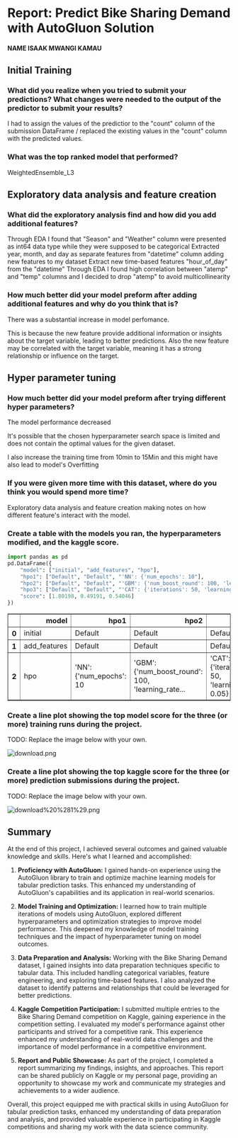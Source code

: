 # Report: Predict Bike Sharing Demand with AutoGluon Solution
#### NAME ISAAK MWANGI KAMAU

## Initial Training
### What did you realize when you tried to submit your predictions? What changes were needed to the output of the predictor to submit your results?
    
I had to assign the values of the predictior to the "count" column of the submission DataFrame / replaced the existing values in the "count" column with the predicted values.

### What was the top ranked model that performed?

WeightedEnsemble_L3

## Exploratory data analysis and feature creation
### What did the exploratory analysis find and how did you add additional features?
    
Through EDA I found that "Season" and "Weather" column were presented as int64 data type while they were supposed to be categorical
Extracted year, month, and day as separate features from "datetime" column adding new features to my dataset
Extract new time-based features "hour_of_day" from the "datetime"
Through EDA I found high correlation between "atemp" and "temp" columns and I decided to drop "atemp" to avoid multicollinearity


### How much better did your model preform after adding additional features and why do you think that is?


There was a substantial increase in model perfomance.

This is because the new feature provide additional information or insights about the target variable, leading to better predictions. Also the new feature may be correlated with the target variable, meaning it has a strong relationship or influence on the target.

## Hyper parameter tuning
### How much better did your model preform after trying different hyper parameters?
    
    
The model performance decreased

It's possible that the chosen hyperparameter search space is limited and does not contain the optimal values for the given dataset.

I also increase the training time from 10min to 15Min and this might have also lead to model's Overfitting

### If you were given more time with this dataset, where do you think you would spend more time?

Exploratory data analysis and feature creation making notes on how different feature's interact with the model.


### Create a table with the models you ran, the hyperparameters modified, and the kaggle score.



```python
import pandas as pd
pd.DataFrame({
    "model": ["initial", "add_features", "hpo"],
    "hpo1": ["Default", "Default", "'NN': {'num_epochs': 10"],
    "hpo2": ["Default", "Default", "'GBM': {'num_boost_round': 100, 'learning_rate': 0.01}"],
    "hpo3": ["Default", "Default", "'CAT': {'iterations': 50, 'learning_rate': 0.05}"],
    "score": [1.80198, 0.49191, 0.54046]
})

```




<div>
<style scoped>
    .dataframe tbody tr th:only-of-type {
        vertical-align: middle;
    }

    .dataframe tbody tr th {
        vertical-align: top;
    }

    .dataframe thead th {
        text-align: right;
    }
</style>
<table border="1" class="dataframe">
  <thead>
    <tr style="text-align: right;">
      <th></th>
      <th>model</th>
      <th>hpo1</th>
      <th>hpo2</th>
      <th>hpo3</th>
      <th>score</th>
    </tr>
  </thead>
  <tbody>
    <tr>
      <th>0</th>
      <td>initial</td>
      <td>Default</td>
      <td>Default</td>
      <td>Default</td>
      <td>1.80198</td>
    </tr>
    <tr>
      <th>1</th>
      <td>add_features</td>
      <td>Default</td>
      <td>Default</td>
      <td>Default</td>
      <td>0.49191</td>
    </tr>
    <tr>
      <th>2</th>
      <td>hpo</td>
      <td>'NN': {'num_epochs': 10</td>
      <td>'GBM': {'num_boost_round': 100, 'learning_rate...</td>
      <td>'CAT': {'iterations': 50, 'learning_rate': 0.05}</td>
      <td>0.54046</td>
    </tr>
  </tbody>
</table>
</div>



### Create a line plot showing the top model score for the three (or more) training runs during the project.

TODO: Replace the image below with your own.

![download.png](attachment:download.png)



### Create a line plot showing the top kaggle score for the three (or more) prediction submissions during the project.

TODO: Replace the image below with your own.

![download%20%281%29.png](attachment:download%20%281%29.png)



## Summary
At the end of this project, I achieved several outcomes and gained valuable knowledge and skills. Here's what I learned and accomplished:

1. __Proficiency with AutoGluon:__
I gained hands-on experience using the AutoGluon library to train and optimize machine learning models for tabular prediction tasks. This enhanced my understanding of AutoGluon's capabilities and its application in real-world scenarios.

2. __Model Training and Optimization:__
I learned how to train multiple iterations of models using AutoGluon, explored different hyperparameters and optimization strategies to improve model performance. This deepened my knowledge of model training techniques and the impact of hyperparameter tuning on model outcomes.

3. __Data Preparation and Analysis:__
Working with the Bike Sharing Demand dataset, I gained insights into data preparation techniques specific to tabular data. This included handling categorical variables, feature engineering, and exploring time-based features. I also analyzed the dataset to identify patterns and relationships that could be leveraged for better predictions.

4. __Kaggle Competition Participation:__
I submitted multiple entries to the Bike Sharing Demand competition on Kaggle, gaining experience in the competition setting. I evaluated my model's performance against other participants and strived for a competitive rank. This experience enhanced my understanding of real-world data challenges and the importance of model performance in a competitive environment.

5. __Report and Public Showcase:__
As part of the project, I completed a report summarizing my findings, insights, and approaches. This report can be shared publicly on Kaggle or my personal page, providing an opportunity to showcase my work and communicate my strategies and achievements to a wider audience.

Overall, this project equipped me with practical skills in using AutoGluon for tabular prediction tasks, enhanced my understanding of data preparation and analysis, and provided valuable experience in participating in Kaggle competitions and sharing my work with the data science community.









```python

```
